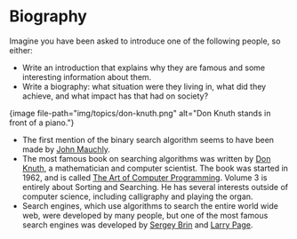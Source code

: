 # Biography

Imagine you have been asked to introduce one of the following people, so either:

- Write an introduction that explains why they are famous and some interesting information about them.
- Write a biography: what situation were they living in, what did they achieve, and what impact has that had on society?

{image file-path="img/topics/don-knuth.png" alt="Don Knuth stands in front of a piano."}

- The first mention of the binary search algorithm seems to have been made by [John Mauchly](http://history-computer.com/People/MauchlyBio.html).
- The most famous book on searching algorithms was written by [Don Knuth](https://en.wikipedia.org/wiki/Donald_Knuth), a mathematician and computer scientist. The book was started in 1962, and is called [The Art of Computer Programming](https://en.wikipedia.org/wiki/The_Art_of_Computer_Programming). Volume 3 is entirely about Sorting and Searching. He has several interests outside of computer science, including calligraphy and playing the organ.
- Search engines, which use algorithms to search the entire world wide web, were developed by many people, but one of the most famous search engines was developed by [Sergey Brin](https://en.wikipedia.org/wiki/Sergey_Brin) and [Larry Page](https://en.wikipedia.org/wiki/Larry_Page).